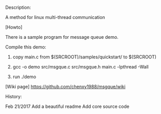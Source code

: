 Description:

A method for linux multi-thread communication

[Howto]

There is a sample program for message queue demo.

Compile this demo:

1. copy main.c from $(SRCROOT)/samples/quickstart/ to $(SRCROOT)

2. gcc -o demo src/msgque.c src/msgque.h main.c -lpthread -Wall

3. run ./demo


[Wiki page]
https://github.com/chenxy1988/msgque/wiki

History:

Feb 21/2017
Add a beautiful readme
Add core source code



